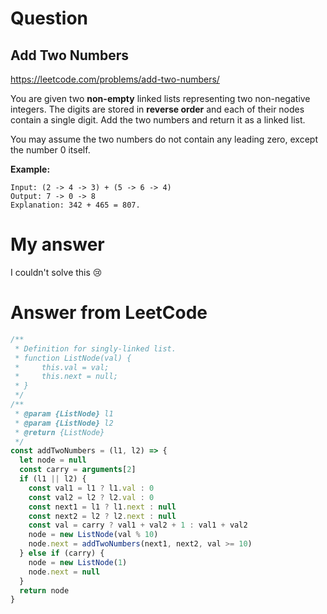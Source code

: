 # Question
## Add Two Numbers
https://leetcode.com/problems/add-two-numbers/

You are given two **non-empty** linked lists representing two non-negative integers. The digits are stored in **reverse order** and each of their nodes contain a single digit. Add the two numbers and return it as a linked list.

You may assume the two numbers do not contain any leading zero, except the number 0 itself.

**Example:**
```
Input: (2 -> 4 -> 3) + (5 -> 6 -> 4)
Output: 7 -> 0 -> 8
Explanation: 342 + 465 = 807.
```

# My answer
I couldn't solve this :cry:

# Answer from LeetCode

```javascript
/**
 * Definition for singly-linked list.
 * function ListNode(val) {
 *     this.val = val;
 *     this.next = null;
 * }
 */
/**
 * @param {ListNode} l1
 * @param {ListNode} l2
 * @return {ListNode}
 */
const addTwoNumbers = (l1, l2) => {
  let node = null
  const carry = arguments[2]
  if (l1 || l2) {
    const val1 = l1 ? l1.val : 0
    const val2 = l2 ? l2.val : 0
    const next1 = l1 ? l1.next : null
    const next2 = l2 ? l2.next : null
    const val = carry ? val1 + val2 + 1 : val1 + val2
    node = new ListNode(val % 10)
    node.next = addTwoNumbers(next1, next2, val >= 10)  
  } else if (carry) {
    node = new ListNode(1)
    node.next = null
  }
  return node
}
```